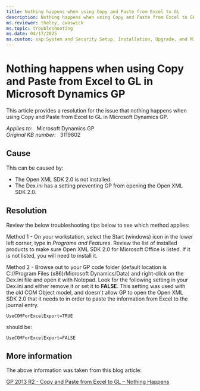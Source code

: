 ```yaml
---
title: Nothing happens when using Copy and Paste from Excel to GL
description: Nothing happens when using Copy and Paste from Excel to GL in Microsoft Dynamics GP. Provides a resolution.
ms.reviewer: theley, cwaswick
ms.topic: troubleshooting
ms.date: 04/17/2025
ms.custom: sap:System and Security Setup, Installation, Upgrade, and Migrations
---
```

# Nothing happens when using Copy and Paste from Excel to GL in Microsoft Dynamics GP

This article provides a resolution for the issue that nothing happens when using Copy and Paste from Excel to GL in Microsoft Dynamics GP.

_Applies to:_ &nbsp; Microsoft Dynamics GP  
_Original KB number:_ &nbsp; 3119802

## Cause

This can be caused by:

- The Open XML SDK 2.0 is not installed.
- The Dex.ini has a setting preventing GP from opening the Open XML SDK 2.0.

## Resolution

Review the below troubleshooting tips below to see which method applies:

Method 1 - On your workstation, select the Start (windows) icon in the lower left corner, type in *Programs and Features*. Review the list of installed products to make sure Open XML SDK 2.0 for Microsoft Office is listed. If it is not listed, you will need to install it.

Method 2 - Browse out to your GP code folder (default location is C://Program Files (x86)/Microsoft Dynamics/Data) and right-click on the Dex.ini file and open it with Notepad. Look for the following setting in your Dex.ini and either remove it or set it to **FALSE**. This setting was used with the old COM Object model, and doesn't allow GP to open the Open XML SDK 2.0 that it needs to in order to paste the information from Excel to the journal entry.

```console
UseCOMForExcelExport=TRUE
```

should be:

```console
UseCOMForExcelExport=FALSE
```

## More information

The above information was taken from this blog article:

[GP 2013 R2 - Copy and Paste from Excel to GL – Nothing Happens](https://community.dynamics.com/blogs/post/?postid=025fef3d-71ca-4629-bbb0-c69ef31a7883)
